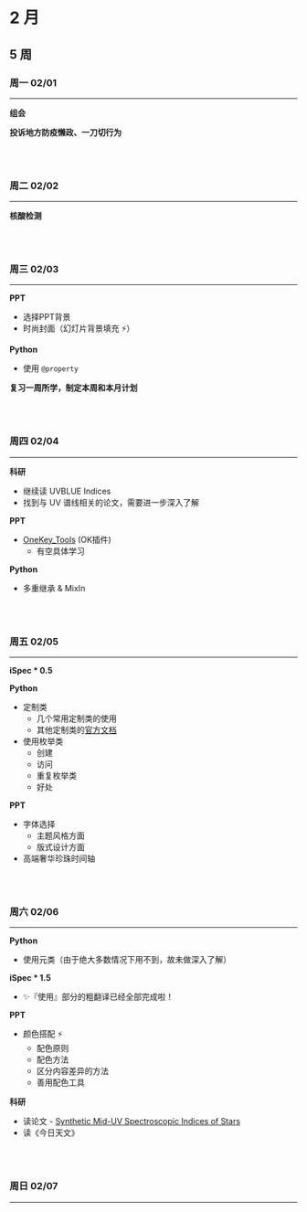 # 2 月

## 5 周

### 周一 02/01

---

**组会**

**投诉地方防疫懒政、一刀切行为**

<br></br>

### 周二 02/02

---

**核酸检测**

<br></br>

### 周三 02/03

---

**PPT**

- 选择PPT背景
- 时尚封面（幻灯片背景填充 :zap:）

**Python**

- 使用 `@property`

**复习一周所学，制定本周和本月计划**

<br></br>

### 周四 02/04

---

**科研**

- 继续读 UVBLUE Indices
- 找到与 UV 谱线相关的论文，需要进一步深入了解

**PPT**

- [OneKey_Tools](http://oktools.xyz/) (OK插件)
  - 有空具体学习

**Python**

- 多重继承 & MixIn

<br></br>

### 周五 02/05

---

**iSpec * 0.5**

**Python**

- 定制类
  - 几个常用定制类的使用
  - 其他定制类的[官方文档](https://docs.python.org/3/reference/datamodel.html#special-method-names)
- 使用枚举类
  - 创建
  - 访问
  - 重复枚举类
  - 好处

**PPT**

- 字体选择
  - 主题风格方面
  - 版式设计方面
- 高端奢华珍珠时间轴

<br></br>

### 周六 02/06

---

**Python**

- 使用元类（由于绝大多数情况下用不到，故未做深入了解）

**iSpec * 1.5**

- :sparkles:『使用』部分的粗翻译已经全部完成啦！

**PPT**

- 颜色搭配 :zap:
  - 配色原则
  - 配色方法
  - 区分内容差异的方法
  - 善用配色工具

**科研**

- 读论文 - [Synthetic Mid-UV Spectroscopic Indices of Stars](https://ui.adsabs.harvard.edu/abs/2007ApJ...657.1046C/abstract) 
- 读《今日天文》

<br></br>

### 周日 02/07

---
